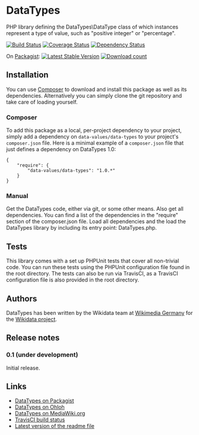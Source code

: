 # DataTypes

PHP library defining the DataTypes\DataType class of which instances represent a type of value,
such as "positive integer" or "percentage".

[![Build Status](https://secure.travis-ci.org/wikimedia/mediawiki-extensions-DataTypes.png?branch=master)](http://travis-ci.org/wikimedia/mediawiki-extensions-DataTypes)
[![Coverage Status](https://coveralls.io/repos/wikimedia/mediawiki-extensions-DataTypes/badge.png?branch=master)](https://coveralls.io/r/wikimedia/mediawiki-extensions-DataTypes?branch=master)
[![Dependency Status](https://www.versioneye.com/package/php--data-values--data-types/badge.png)](https://www.versioneye.com/package/php--data-values--data-types)

On [Packagist](https://packagist.org/packages/data-values/data-types):
[![Latest Stable Version](https://poser.pugx.org/data-values/data-types/version.png)](https://packagist.org/packages/data-values/data-types)
[![Download count](https://poser.pugx.org/data-values/data-types/d/total.png)](https://packagist.org/packages/data-values/data-types)

## Installation

You can use [Composer](http://getcomposer.org/) to download and install
this package as well as its dependencies. Alternatively you can simply clone
the git repository and take care of loading yourself.

### Composer

To add this package as a local, per-project dependency to your project, simply add a
dependency on `data-values/data-types` to your project's `composer.json` file.
Here is a minimal example of a `composer.json` file that just defines a dependency on
DataTypes 1.0:

    {
        "require": {
            "data-values/data-types": "1.0.*"
        }
    }

### Manual

Get the DataTypes code, either via git, or some other means. Also get all dependencies.
You can find a list of the dependencies in the "require" section of the composer.json file.
Load all dependencies and the load the DataTypes library by including its entry point:
DataTypes.php.

## Tests

This library comes with a set up PHPUnit tests that cover all non-trivial code. You can run these
tests using the PHPUnit configuration file found in the root directory. The tests can also be run
via TravisCI, as a TravisCI configuration file is also provided in the root directory.

## Authors

DataTypes has been written by the Wikidata team at [Wikimedia Germany](https://wikimedia.de)
for the [Wikidata project](https://wikidata.org/).

## Release notes

### 0.1 (under development)

Initial release.

## Links

* [DataTypes on Packagist](https://packagist.org/packages/data-values/data-types)
* [DataTypes on Ohloh](https://www.ohloh.net/p/DataTypesPHP)
* [DataTypes on MediaWiki.org](https://www.mediawiki.org/wiki/Extension:DataTypes)
* [TravisCI build status](https://travis-ci.org/wikimedia/mediawiki-extensions-DataTypes)
* [Latest version of the readme file](https://github.com/wikimedia/mediawiki-extensions-DataTypes/blob/master/README.md)